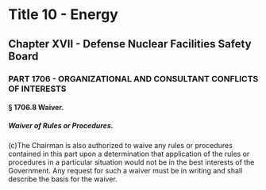 
# Title 10 - Energy
## Chapter XVII - Defense Nuclear Facilities Safety Board
### PART 1706 - ORGANIZATIONAL AND CONSULTANT CONFLICTS OF INTERESTS
#### § 1706.8 Waiver.
##### Waiver of Rules or Procedures.

(c)The Chairman is also authorized to waive any rules or procedures contained in this part upon a determination that application of the rules or procedures in a particular situation would not be in the best interests of the Government. Any request for such a waiver must be in writing and shall describe the basis for the waiver.
